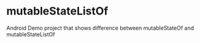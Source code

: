# mutableStateListOf
Android Demo project that shows difference between mutableStateOf and mutableStateListOf 
